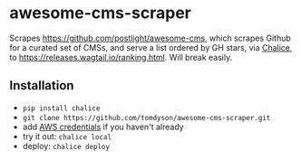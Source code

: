 # awesome-cms-scraper

Scrapes https://github.com/postlight/awesome-cms, which scrapes Github for a curated set of CMSs, and serve a list ordered by GH stars, via [Chalice](https://github.com/awslabs/chalice), to https://releases.wagtail.io/ranking.html. Will break easily.

## Installation

- `pip install chalice`
- `git clone https://github.com/tomdyson/awesome-cms-scraper.git`
- add [AWS credentials](https://github.com/awslabs/chalice#credentials) if you haven't already
- try it out: `chalice local`
- deploy: `chalice deploy`
